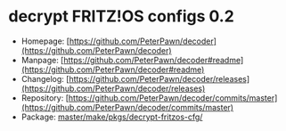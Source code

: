 # decrypt FRITZ!OS configs 0.2
 - Homepage: [https://github.com/PeterPawn/decoder](https://github.com/PeterPawn/decoder)
 - Manpage: [https://github.com/PeterPawn/decoder#readme](https://github.com/PeterPawn/decoder#readme)
 - Changelog: [https://github.com/PeterPawn/decoder/releases](https://github.com/PeterPawn/decoder/releases)
 - Repository: [https://github.com/PeterPawn/decoder/commits/master](https://github.com/PeterPawn/decoder/commits/master)
 - Package: [master/make/pkgs/decrypt-fritzos-cfg/](https://github.com/Freetz-NG/freetz-ng/tree/master/make/pkgs/decrypt-fritzos-cfg/)

